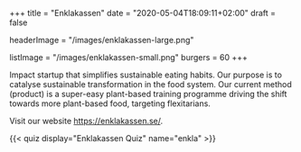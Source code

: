 +++
title = "Enklakassen"
date = "2020-05-04T18:09:11+02:00"
draft = false

headerImage = "/images/enklakassen-large.png"

listImage = "/images/enklakassen-small.png"
burgers = 60
+++

Impact startup that simplifies sustainable eating habits. Our purpose is to catalyse
sustainable transformation in the food system. Our current method (product) is a super-easy
plant-based training programme driving the shift towards more plant-based food, targeting
flexitarians.

Visit our website https://enklakassen.se/.

{{< quiz display="Enklakassen Quiz" name="enkla" >}}
